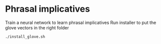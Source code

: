 # Phrasal implicatives #
Train a neural network to learn phrasal implicatives
Run installer to put the glove vectors in the right folder

```bash
./install_glove.sh
```
